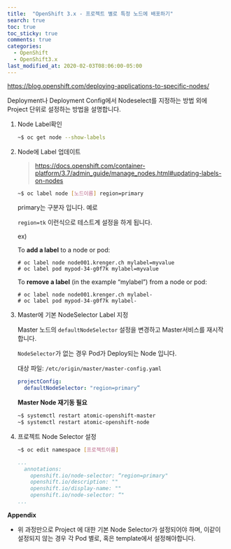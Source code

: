 ```yaml
---
title:  "OpenShift 3.x - 프로젝트 별로 특정 노드에 배포하기"
search: true
toc: true
toc_sticky: true
comments: true
categories: 
  - OpenShift
  - OpenShift3.x
last_modified_at: 2020-02-03T08:06:00-05:00
---
```

https://blog.openshift.com/deploying-applications-to-specific-nodes/

Deployment나 Deployment Config에서 Nodeselect를 지정하는 방법 외에 Project 단위로 설정하는 방법을 설명합니다.



1. Node Label확인 

   ```bash
   ~$ oc get node --show-labels
   ```

   

2. Node에 Label 업데이트

   > https://docs.openshift.com/container-platform/3.7/admin_guide/manage_nodes.html#updating-labels-on-nodes

   ```bash
   ~$ oc label node [노드이름] region=primary
   ```

   primary는 구분자 입니다. 예로

   `region=tk` 이런식으로 테스트계 설정을 하게 됩니다.

   

   ex)

   To **add a label** to a node or pod:

   ```
   # oc label node node001.krenger.ch mylabel=myvalue
   # oc label pod mypod-34-g0f7k mylabel=myvalue
   ```

   To **remove a label** (in the example “mylabel”) from a node or pod:

   ```
   # oc label node node001.krenger.ch mylabel-
   # oc label pod mypod-34-g0f7k mylabel-
   ```

   

3. Master에 기본 NodeSelector Label 지정

   Master 노드의 `defaultNodeSelector` 설정을 변경하고 Master서비스를 재시작 합니다.

   `NodeSelector`가 없는 경우 Pod가 Deploy되는 Node 입니다. 

   대상 파일: `/etc/origin/master/master-config.yaml`

   ```yaml
   projectConfig:
     defaultNodeSelector: "region=primary” 
   ```

   **Master Node 재기동 필요**

   ```bash
   ~$ systemctl restart atomic-openshift-master
   ~$ systemctl restart atomic-openshift-node
   ```

   

4. 프로젝트 Node Selector 설정

   ```bash
   ~$ oc edit namespace [프로젝트이름]
   ```

   ```yaml
   ...
     annotations:
       openshift.io/node-selector: “region=primary"
       openshift.io/description: ""
       openshift.io/display-name: ""
       openshift.io/node-selector: “"
   ...    
   ```

   

**Appendix**

- 위 과정만으로 Project 에 대한 기본 Node Selector가 설정되어야 하며, 이같이 설정되지 않는 경우 각 Pod 별로, 혹은 template에서 설정해야합니다.

